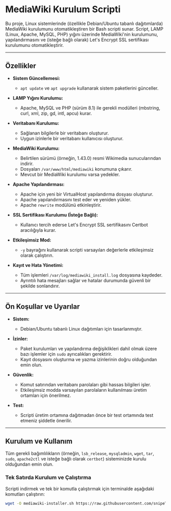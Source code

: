 # MediaWiki Kurulum Scripti

Bu proje, Linux sistemlerinde (özellikle Debian/Ubuntu tabanlı dağıtımlarda) MediaWiki kurulumunu otomatikleştiren bir Bash scripti sunar. Script, LAMP (Linux, Apache, MySQL, PHP) yığını üzerinde MediaWiki'nin kurulumunu, yapılandırmasını ve (isteğe bağlı olarak) Let's Encrypt SSL sertifikası kurulumunu otomatikleştirir.

---

## Özellikler

- **Sistem Güncellemesi:**
  - `apt update` ve `apt upgrade` kullanarak sistem paketlerini günceller.

- **LAMP Yığını Kurulumu:**
  - Apache, MySQL ve PHP (sürüm 8.1) ile gerekli modülleri (mbstring, curl, xml, zip, gd, intl, apcu) kurar.

- **Veritabanı Kurulumu:**
  - Sağlanan bilgilerle bir veritabanı oluşturur.
  - Uygun izinlerle bir veritabanı kullanıcısı oluşturur.

- **MediaWiki Kurulumu:**
  - Belirtilen sürümü (örneğin, 1.43.0) resmi Wikimedia sunucularından indirir.
  - Dosyaları `/var/www/html/mediawiki` konumuna çıkarır.
  - Mevcut bir MediaWiki kurulumu varsa yedekler.

- **Apache Yapılandırması:**
  - Apache için yeni bir VirtualHost yapılandırma dosyası oluşturur.
  - Apache yapılandırmasını test eder ve yeniden yükler.
  - Apache `rewrite` modülünü etkinleştirir.

- **SSL Sertifikası Kurulumu (İsteğe Bağlı):**
  - Kullanıcı tercih ederse Let's Encrypt SSL sertifikasını Certbot aracılığıyla kurar.

- **Etkileşimsiz Mod:**
  - `-y` bayrağını kullanarak scripti varsayılan değerlerle etkileşimsiz olarak çalıştırın.

- **Kayıt ve Hata Yönetimi:**
  - Tüm işlemleri `/var/log/mediawiki_install.log` dosyasına kaydeder.
  - Ayrıntılı hata mesajları sağlar ve hatalar durumunda güvenli bir şekilde sonlandırır.

---

## Ön Koşullar ve Uyarılar

- **Sistem:**
  - Debian/Ubuntu tabanlı Linux dağıtımları için tasarlanmıştır.

- **İzinler:**
  - Paket kurulumları ve yapılandırma değişiklikleri dahil olmak üzere bazı işlemler için `sudo` ayrıcalıkları gerektirir.
  - Kayıt dosyasını oluşturma ve yazma izinlerinin doğru olduğundan emin olun.

- **Güvenlik:**
  - Komut satırından veritabanı parolaları gibi hassas bilgileri işler.
  - Etkileşimsiz modda varsayılan parolaların kullanılması üretim ortamları için önerilmez.

- **Test:**
  - Scripti üretim ortamına dağıtmadan önce bir test ortamında test etmeniz şiddetle önerilir.

---

## Kurulum ve Kullanım

Tüm gerekli bağımlılıkların (örneğin, `lsb_release`, `mysqladmin`, `wget`, `tar`, `sudo`, `apache2ctl` ve isteğe bağlı olarak `certbot`) sisteminizde kurulu olduğundan emin olun.

### Tek Satırda Kurulum ve Çalıştırma

Scripti indirmek ve tek bir komutla çalıştırmak için terminalde aşağıdaki komutları çalıştırın:

```bash
wget -O mediawiki-installer.sh https://raw.githubusercontent.com/snipeTR/linux_utility/main/mediawikiinstaller/mediawiki-installer.sh && chmod +x mediawiki-installer.sh && ./mediawiki-installer.sh

